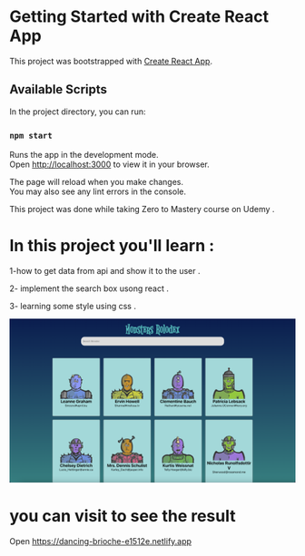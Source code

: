 # Getting Started with Create React App

This project was bootstrapped with [Create React App](https://github.com/facebook/create-react-app).

## Available Scripts

In the project directory, you can run:

### `npm start`

Runs the app in the development mode.\
Open [http://localhost:3000](http://localhost:3000) to view it in your browser.

The page will reload when you make changes.\
You may also see any lint errors in the console.

This project was done while taking Zero to Mastery course
on Udemy .

# In this project you'll learn :

1-how to get data from api and show it to the user .

2- implement the search box usong react .

3- learning some style using css .

![Screenshot](monsters.png)

# you can visit to see the result

Open [https://dancing-brioche-e1512e.netlify.app
](https://dancing-brioche-e1512e.netlify.app)
